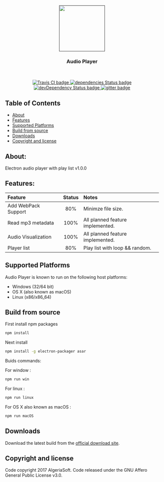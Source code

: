 <p align="center">
  <a href="">
    <img src="assets-dev/multimedia/images/icon.png" width="150">
  </a>

  <h3 align="center">Audio Player</h3>

<p align="center">
    <br>
    <br>
    <a href="https://travis-ci.org/AlgeriaSoft/Audio-Player">
      <img src="https://travis-ci.org/AlgeriaSoft/Audio-Player.svg?branch=master" alt="Travis CI badge">
    </a>
    <a href="https://david-dm.org/AlgeriaSoft/Audio-Player">
      <img src="https://david-dm.org/AlgeriaSoft/Audio-Player/status.svg" alt="dependencies Status badge">
      </a>
    <a href="https://david-dm.org/AlgeriaSoft/Audio-Player#info=devDependencies">
      <img src="https://david-dm.org/AlgeriaSoft/Audio-Player/dev-status.svg" alt="devDependency Status badge">
    </a>
     <a href="https://gitter.im/Audio-Player/Lobby?utm_source=badge&utm_medium=badge&utm_campaign=pr-badge&utm_content=badge">
        <img src="https://badges.gitter.im/Audio-Player/Lobby.svg" alt="gitter badge">
    </a>

</p>
  
## Table of Contents

- [About](#about)
- [Features](#features)
- [Supported Platforms](#supported-Platforms)
- [Build from source](#build-from-source)
- [Downloads](#downloads)
- [Copyright and license](#copyright-and-license)


## About:
Electron audio player with play list v1.0.0

## Features:
| Feature                | Status        | Notes                             |
|:-----------------------|:-------------:|:----------------------------------|
| Add WebPack Support    | 80%           | Minimze file size.                |
| Read mp3 metadata      | 100%          | All planned feature implemented.  |
| Audio Visualization    | 100%          | All planned feature implemented.  |
| Player list            | 80%           | Play list with loop && random.    |
  


## Supported Platforms
Audio Player is known to run on the following host platforms:

- Windows (32/64 bit)
- OS X (also known as macOS)
- Linux (x86/x86_64)

## Build from source
First install npm packages

```bash
npm install
```

Next install

```bash
npm install -g electron-packager asar
```


Buids commands:

For window : 
```bash 
npm run win
```
For linux : 
```bash
npm run linux
```
For OS X also known as macOS :
```bash
npm run macOS
```

## Downloads

Download the latest build from the [official download site](https://algeriasoft.github.io/Website/audio-player/download.html).


## Copyright and license
Code copyright 2017 AlgeriaSoft. Code released under the GNU Affero General Public License v3.0.
